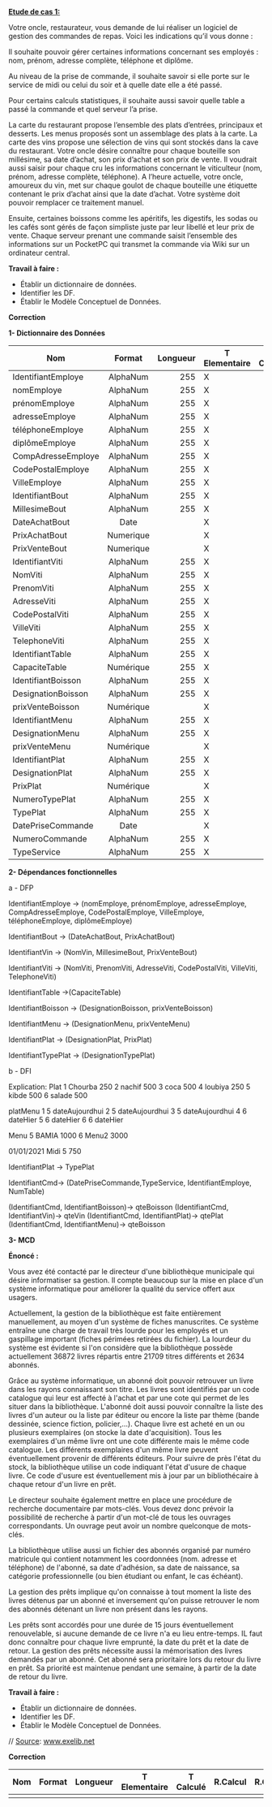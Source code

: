 **<u>Etude de cas 1:</u>**

Votre oncle, restaurateur, vous demande de lui réaliser un logiciel de gestion des commandes de repas. Voici les indications qu’il vous donne :

Il souhaite pouvoir gérer certaines informations concernant ses employés : nom, prénom, adresse complète, téléphone et diplôme.

Au niveau de la prise de commande, il souhaite savoir si elle porte sur le service de midi ou celui du soir et à quelle date elle a été passé.

Pour certains calculs statistiques, il souhaite aussi savoir quelle table a passé la commande et quel serveur l’a prise.

La carte du restaurant propose l’ensemble des plats d’entrées, principaux et desserts. Les menus proposés sont un assemblage des plats à la carte. La carte des vins propose une sélection de vins qui sont stockés dans la cave du restaurant. Votre oncle désire connaître pour chaque bouteille son millésime, sa date d’achat, son prix d’achat et son prix de vente. Il voudrait aussi saisir pour chaque cru les informations concernant le viticulteur (nom, prénom, adresse complète, téléphone). A l’heure actuelle, votre oncle, amoureux du vin, met sur chaque goulot de chaque bouteille une étiquette contenant le prix d’achat ainsi que la date d’achat. Votre système doit pouvoir remplacer ce traitement manuel.

Ensuite, certaines boissons comme les apéritifs, les digestifs, les sodas ou les cafés sont gérés de façon simpliste juste par leur libellé et leur prix de vente. Chaque serveur prenant une commande saisit l’ensemble des informations sur un PocketPC qui transmet la commande via Wiki sur un ordinateur central.


**Travail à faire :**

- Établir un dictionnaire de données.
- Identifier les DF.
- Établir le Modèle Conceptuel de Données. 

**Correction**

**1- Dictionnaire des Données**

| Nom                |  Format   | Longueur | T Elementaire | T Calculé | R.Calcul | R.Gestion | Document |
| ------------------ | :-------: | -------: | ------------- | --------- | -------- | --------- | -------- |
| IdentifiantEmploye | AlphaNum  |      255 | X             |           |          |           |          |
| nomEmploye         | AlphaNum  |      255 | X             |           |          |           |          |
| prénomEmploye      | AlphaNum  |      255 | X             |           |          |           |          |
| adresseEmploye     | AlphaNum  |      255 | X             |           |          |           |          |
| téléphoneEmploye   | AlphaNum  |      255 | X             |           |          |           |          |
| diplômeEmploye     | AlphaNum  |      255 | X             |           |          |           |          |
| CompAdresseEmploye | AlphaNum  |      255 | X             |           |          |           |          |
| CodePostalEmploye | AlphaNum  |      255 | X             |           |          |           |          |
| VilleEmploye       | AlphaNum  |      255 | X             |           |          |           |          |
| IdentifiantBout    | AlphaNum  |      255 | X             |           |          |           |          |
| MillesimeBout      | AlphaNum  |      255 | X             |           |          |           |          |
| DateAchatBout      |   Date    |          | X             |           |          |           |          |
| PrixAchatBout      | Numerique |          | X             |           |          |           |          |
| PrixVenteBout      | Numerique |          | X             |           |          |           |          |
| IdentifiantViti    | AlphaNum  |      255 | X             |           |          |           |          |
| NomViti            | AlphaNum  |      255 | X             |           |          |           |          |
| PrenomViti         | AlphaNum  |      255 | X             |           |          |           |          |
| AdresseViti        | AlphaNum  |      255 | X             |           |          |           |          |
| CodePostalViti     | AlphaNum  |      255 | X             |           |          |           |          |
| VilleViti          | AlphaNum  |      255 | X             |           |          |           |          |
| TelephoneViti      | AlphaNum  |      255 | X             |           |          |           |          |
| IdentifiantTable   | AlphaNum  |      255 | X             |           |          |           |          |
| CapaciteTable         | Numérique |      255 | X             |           |          |           |          |
| IdentifiantBoisson | AlphaNum  |      255 | X             |           |          |           |          |
| DesignationBoisson | AlphaNum  |      255 | X             |           |          |           |          |
| prixVenteBoisson   | Numérique |          | X             |           |          |           |          |
| IdentifiantMenu    | AlphaNum  |      255 | X             |           |          |           |          |
| DesignationMenu    | AlphaNum  |      255 | X             |           |          |           |          |
| prixVenteMenu      | Numérique |          | X             |           |          |           |          |
| IdentifiantPlat    | AlphaNum  |      255 | X             |           |          |           |          |
| DesignationPlat    | AlphaNum  |      255 | X             |           |          |           |          |
| PrixPlat           | Numérique |          | X             |           |          |           |          |
| NumeroTypePlat     | AlphaNum  |      255 | X             |           |          |           |          |
| TypePlat     | AlphaNum  |      255 | X             |           |          |           |          |
| DatePriseCommande  |   Date    |          | X             |           |          |           |          |
| NumeroCommande     | AlphaNum  |      255 | X             |           |          |           |          |
| TypeService     | AlphaNum  |      255 | X             |           |          |           |          |

**2- Dépendances fonctionnelles**

a - DFP

IdentifiantEmploye -> (nomEmploye, prénomEmploye, adresseEmploye, CompAdresseEmploye, CodePostalEmploye, VilleEmploye, téléphoneEmploye, diplômeEmploye)

IdentifiantBout -> (DateAchatBout, PrixAchatBout)

IdentifiantVin -> (NomVin, MillesimeBout, PrixVenteBout)

IdentifiantViti -> (NomViti, PrenomViti, AdresseViti, CodePostalViti, VilleViti, TelephoneViti)

IdentifiantTable ->(CapaciteTable)

IdentifiantBoisson -> (DesignationBoisson, prixVenteBoisson)

IdentifiantMenu -> (DesignationMenu, prixVenteMenu)

IdentifiantPlat -> (DesignationPlat, PrixPlat)

IdentifiantTypePlat -> (DesignationTypePlat)

b - DFI

Explication:
Plat
1 Chourba 250
2 nachif 500
3 coca 500
4 loubiya 250
5 kibde 500
6 salade 500

platMenu
1 5 dateAujourdhui
2 5 dateAujourdhui
3 5 dateAujourdhui
4 6 dateHier
5 6 dateHier
6 6 dateHier

Menu
5 BAMIA 1000
6 Menu2 3000

01/01/2021 Midi 5 750


IdentifiantPlat -> TypePlat

IdentifiantCmd-> (DatePriseCommande,TypeService, IdentifiantEmploye, NumTable)

(IdentifiantCmd, IdentifiantBoisson)-> qteBoisson
(IdentifiantCmd, IdentifiantVin)-> qteVin
(IdentifiantCmd, IdentifiantPlat)-> qtePlat
(IdentifiantCmd, IdentifiantMenu)-> qteBoisson

**3- MCD**


**Énoncé :**

Vous avez été contacté par le directeur d'une bibliothèque municipale qui désire informatiser sa gestion. Il compte beaucoup sur la mise en place d'un système informatique pour améliorer la qualité du service offert aux usagers.

Actuellement, la gestion de la bibliothèque est faite entièrement manuellement, au moyen d'un système de fiches manuscrites. Ce système entraîne une charge de travail très lourde pour les employés et un gaspillage important (fiches périmées retirées du fichier). La lourdeur du système est évidente si l'on considère que la bibliothèque possède actuellement 36872 livres répartis entre 21709 titres différents et 2634 abonnés.

Grâce au système informatique, un abonné doit pouvoir retrouver un livre dans les rayons connaissant son titre. Les livres sont identifiés par un code catalogue qui leur est affecté à l'achat et par une cote qui permet de les situer dans la bibliothèque. L'abonné doit aussi pouvoir connaître la liste des livres d'un auteur ou la liste par éditeur ou encore la liste par thème (bande dessinée, science fiction, policier,...). Chaque livre est acheté en un ou plusieurs exemplaires (on stocke la date d'acquisition). Tous les exemplaires d'un même livre ont une cote différente mais le même code catalogue. Les différents exemplaires d'un même livre peuvent éventuellement provenir de différents éditeurs. Pour suivre de près l'état du stock, la bibliothèque utilise un code indiquant l'état d'usure de chaque livre. Ce code d'usure est éventuellement mis à jour par un bibliothécaire à chaque retour d'un livre en prêt.

Le directeur souhaite également mettre en place une procédure de recherche documentaire par mots-clés. Vous devez donc prévoir la possibilité de recherche à partir d'un mot-clé de tous les ouvrages correspondants. Un ouvrage peut avoir un nombre quelconque de mots-clés.

La bibliothèque utilise aussi un fichier des abonnés organisé par numéro matricule qui contient notamment les coordonnées (nom. adresse et téléphone) de l'abonné, sa date d'adhésion, sa date de naissance, sa catégorie professionnelle (ou bien étudiant ou enfant, le cas échéant).

La gestion des prêts implique qu'on connaisse à tout moment la liste des livres détenus par un abonné et inversement qu'on puisse retrouver le nom des abonnés détenant un livre non présent dans les rayons.

Les prêts sont accordés pour une durée de 15 jours éventuellement renouvelable, si aucune demande de ce livre n'a eu lieu entre-temps. IL faut donc connaître pour chaque livre emprunté, la date du prêt et la date de retour. La gestion des prêts nécessite aussi la mémorisation des livres demandés par un abonné. Cet abonné sera prioritaire lors du retour du livre en prêt. Sa priorité est maintenue pendant une semaine, à partir de la date de retour du livre.

**Travail à faire :**

- Établir un dictionnaire de données.
- Identifier les DF.
- Établir le Modèle Conceptuel de Données. 

// [Source](www.exelib.net): www.exelib.net

**Correction**

| Nom | Format | Longueur | T Elementaire | T Calculé | R.Calcul | R.Gestion | Document |
| --- | :----: | -------: | ------------- | --------- | -------- | --------- | -------- |
|     |        |          |               |           |          |           |          |





